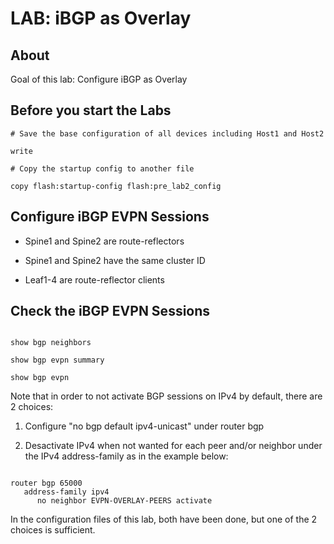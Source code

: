 # LAB: iBGP as Overlay

## About

Goal of this lab: Configure iBGP as Overlay

## Before you start the Labs


```cli
# Save the base configuration of all devices including Host1 and Host2

write

# Copy the startup config to another file

copy flash:startup-config flash:pre_lab2_config
```

## Configure iBGP EVPN Sessions

- Spine1 and Spine2 are route-reflectors

- Spine1 and Spine2 have the same cluster ID

- Leaf1-4 are route-reflector clients

## Check the iBGP EVPN Sessions

```cli

show bgp neighbors

show bgp evpn summary

show bgp evpn

```

Note that in order to not activate BGP sessions on IPv4 by default, there are 2 choices:

1. Configure "no bgp default ipv4-unicast" under router bgp

2. Desactivate IPv4 when not wanted for each peer and/or neighbor under the IPv4 address-family as in the example below:

```cli

router bgp 65000
   address-family ipv4
      no neighbor EVPN-OVERLAY-PEERS activate

```

In the configuration files of this lab, both have been done, but one of the 2 choices is sufficient.
